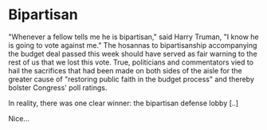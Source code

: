 # Bipartisan

"Whenever a fellow tells me he is bipartisan," said Harry Truman, "I
know he is going to vote against me." The hosannas to bipartisanship
accompanying the budget deal passed this week should have served as
fair warning to the rest of us that we lost this vote. True,
politicians and commentators vied to hail the sacrifices that had been
made on both sides of the aisle for the greater cause of "restoring
public faith in the budget process" and thereby bolster Congress' poll
ratings.

In reality, there was one clear winner: the bipartisan defense lobby
[..]

Nice...














